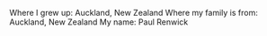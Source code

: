 Where I grew up: Auckland, New Zealand
Where my family is from: Auckland, New Zealand
My name: Paul Renwick